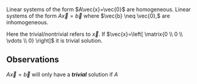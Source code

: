 Linear systems of the form $A\vec{x}=\vec{0}$ are homogeneous.
Linear systems of the form $A\vec{x}=\vec{b}$ where $\vec{b} \neq \vec{0},$ are inhomogeneous.

Here the trivial/nontrivial refers to $\vec{x}$. 
If $\vec{x}=\left[ \matrix{0 \\ 0 \\ \vdots \\ 0} \right]$ it is trivial solution.

## Observations
$A\vec{x}=\vec{b}$ will only have a ***trivial*** solution if ${A}$  
